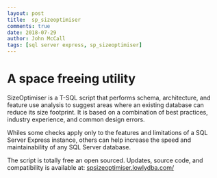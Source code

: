 ```yaml
---
layout: post
title:  sp_sizeoptimiser
comments: true
date: 2018-07-29
author: John McCall
tags: [sql server express, sp_sizeoptimiser]
---
```


# A space freeing utility

SizeOptimiser is a T-SQL script that performs schema, architecture, and feature use analysis to suggest areas where an existing database can reduce its size footprint. It is based on a combination of best practices, industry experience, and common design errors.

Whiles some checks apply only to the features and limitations of a SQL Server Express instance, others can help increase the speed and maintainability of any SQL Server database.

The script is totally free an open sourced. Updates, source code, and compatibility is available at: [spsizeoptimiser.lowlydba.com/](https://spsizeoptimiser.lowlydba.com/)
